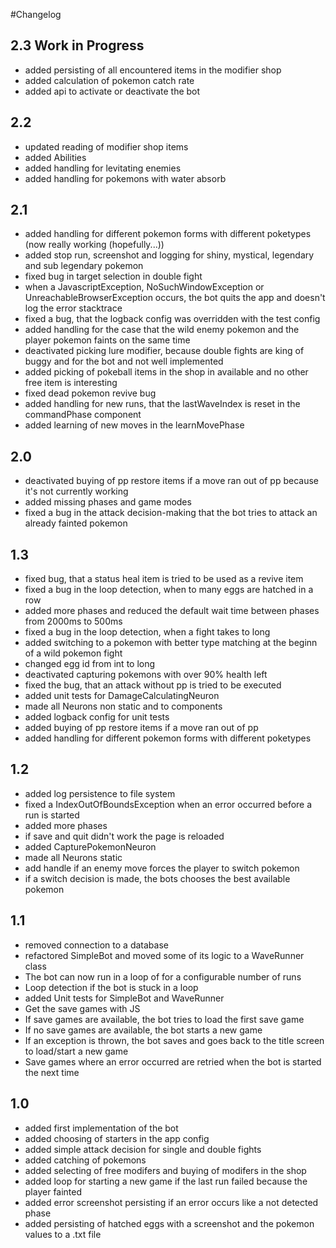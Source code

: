 #Changelog

## 2.3 Work in Progress
- added persisting of all encountered items in the modifier shop
- added calculation of pokemon catch rate
- added api to activate or deactivate the bot

## 2.2
- updated reading of modifier shop items
- added Abilities
- added handling for levitating enemies
- added handling for pokemons with water absorb

## 2.1
- added handling for different pokemon forms with different poketypes (now really working (hopefully...))
- added stop run, screenshot and logging for shiny, mystical, legendary and sub legendary pokemon
- fixed bug in target selection in double fight
- when a JavascriptException, NoSuchWindowException or UnreachableBrowserException occurs, the bot quits the app and doesn't log the error stacktrace
- fixed a bug, that the logback config was overridden with the test config
- added handling for the case that the wild enemy pokemon and the player pokemon faints on the same time
- deactivated picking lure modifier, because double fights are king of buggy and for the bot and not well implemented
- added picking of pokeball items in the shop in available and no other free item is interesting
- fixed dead pokemon revive bug
- added handling for new runs, that the lastWaveIndex is reset in the commandPhase component
- added learning of new moves in the learnMovePhase

## 2.0
- deactivated buying of pp restore items if a move ran out of pp because it's not currently working
- added missing phases and game modes
- fixed a bug in the attack decision-making that the bot tries to attack an already fainted pokemon

## 1.3
- fixed bug, that a status heal item is tried to be used as a revive item
- fixed a bug in the loop detection, when to many eggs are hatched in a row
- added more phases and reduced the default wait time between phases from 2000ms to 500ms
- fixed a bug in the loop detection, when a fight takes to long
- added switching to a pokemon with better type matching at the beginn of a wild pokemon fight
- changed egg id from int to long
- deactivated capturing pokemons with over 90% health left
- fixed the bug, that an attack without pp is tried to be executed
- added unit tests for DamageCalculatingNeuron
- made all Neurons non static and to components
- added logback config for unit tests
- added buying of pp restore items if a move ran out of pp
- added handling for different pokemon forms with different poketypes

## 1.2
- added log persistence to file system
- fixed a IndexOutOfBoundsException when an error occurred before a run is started
- added more phases
- if save and quit didn't work the page is reloaded
- added CapturePokemonNeuron
- made all Neurons static
- add handle if an enemy move forces the player to switch pokemon
- if a switch decision is made, the bots chooses the best available pokemon

## 1.1
- removed connection to a database
- refactored SimpleBot and moved some of its logic to a WaveRunner class
- The bot can now run in a loop of for a configurable number of runs
- Loop detection if the bot is stuck in a loop
- added Unit tests for SimpleBot and WaveRunner
- Get the save games with JS
- If save games are available, the bot tries to load the first save game
- If no save games are available, the bot starts a new game
- If an exception is thrown, the bot saves and goes back to the title screen to load/start a new game
- Save games where an error occurred are retried when the bot is started the next time

## 1.0
- added first implementation of the bot
- added choosing of starters in the app config
- added simple attack decision for single and double fights
- added catching of pokemons
- added selecting of free modifers and buying of modifers in the shop
- added loop for starting a new game if the last run failed because the player fainted
- added error screenshot persisting if an error occurs like a not detected phase
- added persisting of hatched eggs with a screenshot and the pokemon values to a .txt file
